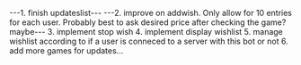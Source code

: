 ---1. finish updateslist---
---2. improve on addwish. Only allow for 10 entries for each user. Probably best to ask desired price after checking the game? maybe---
3. implement stop wish
4. implement display wishlist
5. manage wishlist according to if a user is conneced to a server with this bot or not
6. add more games for updates...